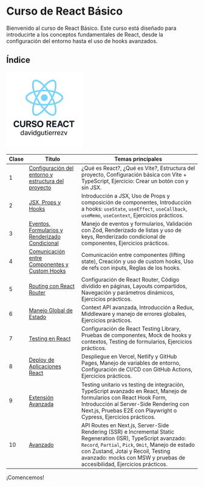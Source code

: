 # Curso de React Básico

Bienvenido al curso de React Básico. Este curso está diseñado para introducirte a los conceptos fundamentales de React, desde la configuración del entorno hasta el uso de hooks avanzados.

## Índice

<img src='./clases/img/logo_curso.png' alt='github' height='200' width='200'>

| Clase | Título                                      | Temas principales                                                                                   |
|-------|--------------------------------------------|-----------------------------------------------------------------------------------------------------|
| 1     | [Configuración del entorno y estructura del proyecto](clases/clase-01/clase-01.md) | ¿Qué es React?, ¿Qué es Vite?, Estructura del proyecto, Configuración básica con Vite + TypeScript, Ejercicio: Crear un botón con y sin JSX. |
| 2     | [JSX, Props y Hooks](clases/clase-02/clase-02.md)         | Introducción a JSX, Uso de Props y composición de componentes, Introducción a hooks: `useState`, `useEffect`, `useCallback`, `useMemo`, `useContext`, Ejercicios prácticos. |
| 3     | [Eventos, Formularios y Renderizado Condicional](clases/clase-03/clase-03.md) | Manejo de eventos y formularios, Validación con Zod, Renderizado de listas y uso de keys, Renderizado condicional de componentes, Ejercicios prácticos. |
| 4     | [Comunicación entre Componentes y Custom Hooks](clases/clase-04/clase-04.md) | Comunicación entre componentes (lifting state), Creación y uso de custom hooks, Uso de refs con inputs, Reglas de los hooks. |
| 5     | [Routing con React Router](clases/clase-05/clase-05.md)  | Configuración de React Router, Código dividido en páginas, Layouts compartidos, Navegación y parámetros dinámicos, Ejercicios prácticos. |
| 6     | [Manejo Global de Estado](clases/clase-06/clase-06.md)   | Context API avanzada, Introducción a Redux, Middleware y manejo de errores globales, Ejercicios prácticos. |
| 7     | [Testing en React](clases/clase-07/clase-07.md)           | Configuración de React Testing Library, Pruebas de componentes, Mock de hooks y contextos, Testing de formularios, Ejercicios prácticos. |
| 8     | [Deploy de Aplicaciones React](clases/clase-08/clase-08.md) | Despliegue en Vercel, Netlify y GitHub Pages, Manejo de variables de entorno, Configuración de CI/CD con GitHub Actions, Ejercicios prácticos. |
| 9     | [Extensión Avanzada](clases/clase-09/clase-09.md)         | Testing unitario vs testing de integración, TypeScript avanzado en React, Manejo de formularios con React Hook Form, Introducción al Server-Side Rendering con Next.js, Pruebas E2E con Playwright o Cypress, Ejercicios prácticos. |
| 10    | [Avanzado](clases/clase-10/clase-10.md)                  | API Routes en Next.js, Server-Side Rendering (SSR) e Incremental Static Regeneration (ISR), TypeScript avanzado: `Record`, `Partial`, `Pick`, `Omit`, Manejo de estado con Zustand, Jotai y Recoil, Testing avanzado: mocks con MSW y pruebas de accesibilidad, Ejercicios prácticos. |

¡Comencemos!

